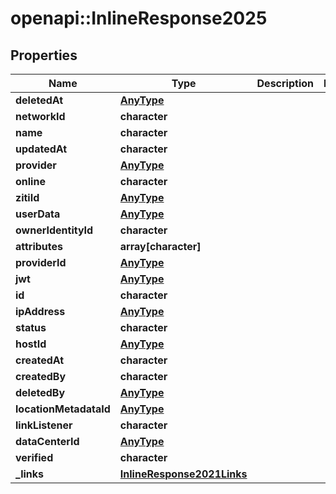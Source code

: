 # openapi::InlineResponse2025

## Properties
Name | Type | Description | Notes
------------ | ------------- | ------------- | -------------
**deletedAt** | [**AnyType**](.md) |  | 
**networkId** | **character** |  | 
**name** | **character** |  | 
**updatedAt** | **character** |  | 
**provider** | [**AnyType**](.md) |  | 
**online** | **character** |  | 
**zitiId** | [**AnyType**](.md) |  | 
**userData** | [**AnyType**](.md) |  | 
**ownerIdentityId** | **character** |  | 
**attributes** | **array[character]** |  | 
**providerId** | [**AnyType**](.md) |  | 
**jwt** | [**AnyType**](.md) |  | 
**id** | **character** |  | 
**ipAddress** | [**AnyType**](.md) |  | 
**status** | **character** |  | 
**hostId** | [**AnyType**](.md) |  | 
**createdAt** | **character** |  | 
**createdBy** | **character** |  | 
**deletedBy** | [**AnyType**](.md) |  | 
**locationMetadataId** | [**AnyType**](.md) |  | 
**linkListener** | **character** |  | 
**dataCenterId** | [**AnyType**](.md) |  | 
**verified** | **character** |  | 
**_links** | [**InlineResponse2021Links**](inline_response_202_1__links.md) |  | 


